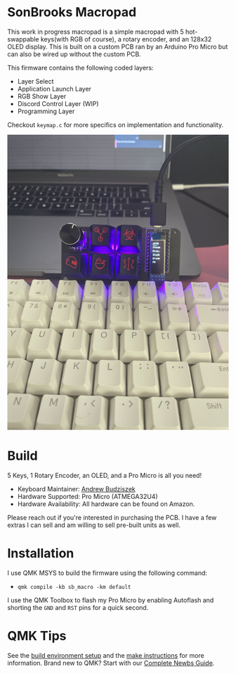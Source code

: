 # SonBrooks Macropad 
This work in progress macropad is a simple macropad with 5 hot-swappable keys(with RGB of course), a rotary encoder, and an 128x32 OLED display. This is built on a custom PCB ran by an Arduino Pro Micro but can also be wired up without the custom PCB. 

This firmware contains the following coded layers:
* Layer Select
* Application Launch Layer
* RGB Show Layer
* Discord Control Layer (WIP)
* Programming Layer

Checkout `keymap.c` for more specifics on implementation and functionality.

![SonBrooks Macropad](macropad_img.JPG "SB")


# Build
5 Keys, 1 Rotary Encoder, an OLED, and a Pro Micro is all you need!

* Keyboard Maintainer: [Andrew Budziszek](https://github.com/SonnyBrooks)
* Hardware Supported: Pro Micro (ATMEGA32U4)
* Hardware Availability: All hardware can be found on Amazon.

Please reach out if you're interested in purchasing the PCB. I have a few extras I can sell and am willing to sell pre-built units as well.


# Installation
I use QMK MSYS to build the firmware using the following command:
* `qmk compile -kb sb_macro -km default`

I use the QMK Toolbox to flash my Pro Micro by enabling Autoflash and shorting the `GND` and `RST` pins for a quick second.


# QMK Tips
See the [build environment setup](https://docs.qmk.fm/#/getting_started_build_tools) and the [make instructions](https://docs.qmk.fm/#/getting_started_make_guide) for more information. Brand new to QMK? Start with our [Complete Newbs Guide](https://docs.qmk.fm/#/newbs).